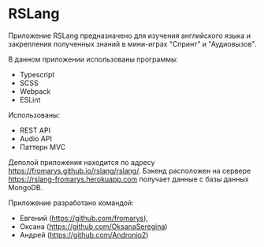 # RSLang

Приложение RSLang предназначено для изучения английского языка и закрепления полученных знаний в мини-играх "Спринт" и "Аудиовызов".

В данном приложении использованы программы:
* Typescript
* SCSS
* Webpack
* ESLint

Использованы:
* REST API
* Audio API
* Паттерн MVC

Деполой приложения находится по адресу https://fromarys.github.io/rslang/rslang/. Бэкенд расположен на сервере https://rslang-fromarys.herokuapp.com получает данные с базы данных MongoDB.

Приложение разработано командой:
* Евгений (https://github.com/fromarys),
* Оксана (https://github.com/OksanaSeregina)
* Андрей (https://github.com/Andronio2)

